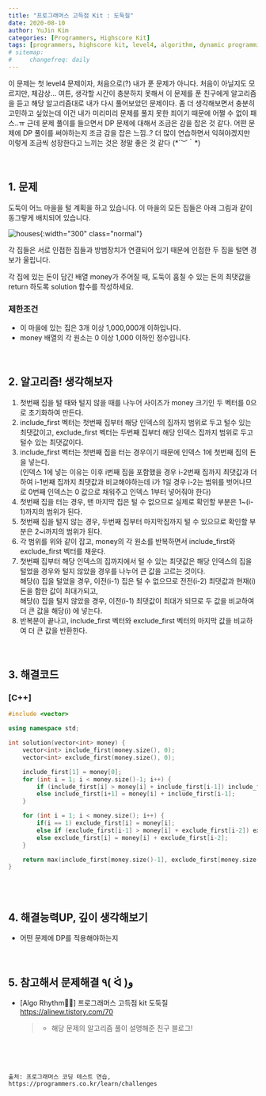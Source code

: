 ```yaml
---
title: "프로그래머스 고득점 Kit : 도둑질"
date: 2020-08-10
author: YuJin Kim
categories: [Programmers, Highscore Kit]
tags: [programmers, highscore kit, level4, algorithm, dynamic programming, c++]
# sitemap:
#     changefreq: daily
---
```


이 문제는 첫 level4 문제이자, 처음으로(?) 내가 푼 문제가 아니다. 처음이 아닐지도 모르지만, 체감상... 여튼, 생각할 시간이 충분하지 못해서 이 문제를 푼 친구에게 알고리즘을 듣고 해당 알고리즘대로 내가 다시 풀어보았던 문제이다. 좀 더 생각해보면서 충분히 고민하고 싶었는데 이건 내가 미리미리 문제를 풀지 못한 죄이기 때문에 어쩔 수 없이 패스..ㅠ 근데 문제 풀이를 들으면서 DP 문제에 대해서 조금은 감을 잡은 것 같다. 어떤 문제에 DP 풀이를 써야하는지 조금 감을 잡은 느낌..? 더 많이 연습하면서 익혀야겠지만 이렇게 조금씩 성장한다고 느끼는 것은 정말 좋은 것 같다 (\*´︶｀\*)  
<br/>
<br/>

## 1. 문제

도둑이 어느 마을을 털 계획을 하고 있습니다. 이 마을의 모든 집들은 아래 그림과 같이 동그랗게 배치되어 있습니다.

![houses](https://grepp-programmers.s3.amazonaws.com/files/ybm/e7dd4f51c3/a228c73d-1cbe-4d59-bb5d-833fd18d3382.png){:width="300" class="normal"}

각 집들은 서로 인접한 집들과 방범장치가 연결되어 있기 때문에 인접한 두 집을 털면 경보가 울립니다.

각 집에 있는 돈이 담긴 배열 money가 주어질 때, 도둑이 훔칠 수 있는 돈의 최댓값을 return 하도록 solution 함수를 작성하세요.

### 제한조건

- 이 마을에 있는 집은 3개 이상 1,000,000개 이하입니다.
- money 배열의 각 원소는 0 이상 1,000 이하인 정수입니다.
  <br/><br/><br/>

## 2. 알고리즘! 생각해보자

1. 첫번째 집을 털 때와 털지 않을 때를 나누어 사이즈가 money 크기인 두 벡터를 0으로 초기화하여 만든다.
2. include_first 벡터는 첫번째 집부터 해당 인덱스의 집까지 범위로 두고 털수 있는 최댓값이고, exclude_first 벡터는 두번째 집부터 해당 인덱스 집까지 범위로 두고 털수 있는 최댓값이다.
3. include_first 벡터는 첫번째 집을 터는 경우이기 때문에 인덱스 1에 첫번째 집의 돈을 넣는다.  
   (인덱스 1에 넣는 이유는 이후 i번째 집을 포함했을 경우 i-2번째 집까지 최댓값과 더하여 i-1번째 집까지 최댓값과 비교해야하는데 i가 1일 경우 i-2는 범위를 벗어나므로 0번째 인덱스는 0 값으로 채워주고 인덱스 1부터 넣어줘야 한다)
4. 첫번째 집을 터는 경우, 맨 마지막 집은 털 수 없으므로 실제로 확인할 부분은 1~(i-1)까지의 범위가 된다.
5. 첫번째 집을 털지 않는 경우, 두번째 집부터 마지막집까지 털 수 있으므로 확인할 부분은 2~i까지의 범위가 된다.
6. 각 범위를 위와 같이 잡고, money의 각 원소를 반복하면서 include_first와 exclude_first 벡터를 채운다.
7. 첫번째 집부터 해당 인덱스의 집까지에서 털 수 있는 최댓값은 해당 인덱스의 집을 털었을 경우와 털지 않았을 경우를 나누어 큰 값을 고르는 것이다.  
   해당(i) 집을 털었을 경우, 이전(i-1) 집은 털 수 없으므로 전전(i-2) 최댓값과 현재(i) 돈을 합한 값이 최대가되고,  
   해당(i) 집을 털지 않았을 경우, 이전(i-1) 최댓값이 최대가 되므로 두 값을 비교하여 더 큰 값을 해당(i) 에 넣는다.
8. 반복문이 끝나고, include_first 벡터와 exclude_first 벡터의 마지막 값을 비교하여 더 큰 값을 반환한다.  
   <br/><br/>

## 3. 해결코드

### [C++]

```c++
#include <vector>

using namespace std;

int solution(vector<int> money) {
    vector<int> include_first(money.size(), 0);
    vector<int> exclude_first(money.size(), 0);

    include_first[1] = money[0];
    for (int i = 1; i < money.size()-1; i++) {
        if (include_first[i] > money[i] + include_first[i-1]) include_first[i+1] = include_first[i];
        else include_first[i+1] = money[i] + include_first[i-1];
    }

    for (int i = 1; i < money.size(); i++) {
        if(i == 1) exclude_first[i] = money[i];
        else if (exclude_first[i-1] > money[i] + exclude_first[i-2]) exclude_first[i] = exclude_first[i-1];
        else exclude_first[i] = money[i] + exclude_first[i-2];
    }

    return max(include_first[money.size()-1], exclude_first[money.size()-1]);
}
```

<br/><br/>

## 4. 해결능력UP, 깊이 생각해보기

- 어떤 문제에 DP를 적용해야하는지
  <br/><br/><br/>

## 5. 참고해서 문제해결 ٩( ᐛ )و

- [Algo Rhythm🕺💃] 프로그래머스 고득점 kit 도둑질 <https://alinew.tistory.com/70>
  > - 해당 문제의 알고리즘 풀이 설명해준 친구 블로그!

<br/><br/><br/>

```
출처: 프로그래머스 코딩 테스트 연습, https://programmers.co.kr/learn/challenges
```
